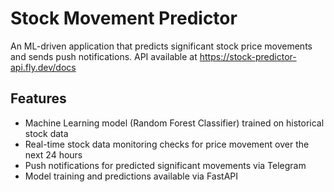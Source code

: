 # Stock Movement Predictor

An ML-driven application that predicts significant stock price movements and sends push notifications. API available at https://stock-predictor-api.fly.dev/docs

## Features
- Machine Learning model (Random Forest Classifier) trained on historical stock data
- Real-time stock data monitoring checks for price movement over the next 24 hours
- Push notifications for predicted significant movements via Telegram
- Model training and predictions available via FastAPI
